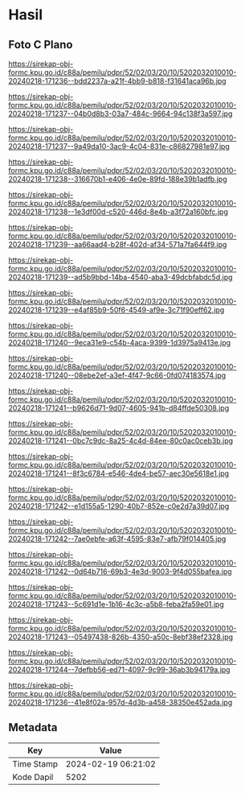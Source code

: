 # Hasil

## Foto C Plano

https://sirekap-obj-formc.kpu.go.id/c88a/pemilu/pdpr/52/02/03/20/10/5202032010010-20240218-171236--bdd2237a-a21f-4bb9-b818-f31641aca96b.jpg

https://sirekap-obj-formc.kpu.go.id/c88a/pemilu/pdpr/52/02/03/20/10/5202032010010-20240218-171237--04b0d8b3-03a7-484c-9664-94c138f3a597.jpg

https://sirekap-obj-formc.kpu.go.id/c88a/pemilu/pdpr/52/02/03/20/10/5202032010010-20240218-171237--9a49da10-3ac9-4c04-831e-c86827981e97.jpg

https://sirekap-obj-formc.kpu.go.id/c88a/pemilu/pdpr/52/02/03/20/10/5202032010010-20240218-171238--316670b1-e406-4e0e-89fd-188e39b1adfb.jpg

https://sirekap-obj-formc.kpu.go.id/c88a/pemilu/pdpr/52/02/03/20/10/5202032010010-20240218-171238--1e3df00d-c520-446d-8e4b-a3f72a160bfc.jpg

https://sirekap-obj-formc.kpu.go.id/c88a/pemilu/pdpr/52/02/03/20/10/5202032010010-20240218-171239--aa66aad4-b28f-402d-af34-571a7fa644f9.jpg

https://sirekap-obj-formc.kpu.go.id/c88a/pemilu/pdpr/52/02/03/20/10/5202032010010-20240218-171239--ad5b9bbd-14ba-4540-aba3-49dcbfabdc5d.jpg

https://sirekap-obj-formc.kpu.go.id/c88a/pemilu/pdpr/52/02/03/20/10/5202032010010-20240218-171239--e4af85b9-50f6-4549-af9e-3c71f90eff62.jpg

https://sirekap-obj-formc.kpu.go.id/c88a/pemilu/pdpr/52/02/03/20/10/5202032010010-20240218-171240--9eca31e9-c54b-4aca-9399-1d3975a9413e.jpg

https://sirekap-obj-formc.kpu.go.id/c88a/pemilu/pdpr/52/02/03/20/10/5202032010010-20240218-171240--08ebe2ef-a3ef-4f47-9c66-0fd074183574.jpg

https://sirekap-obj-formc.kpu.go.id/c88a/pemilu/pdpr/52/02/03/20/10/5202032010010-20240218-171241--b9626d71-9d07-4605-941b-d84ffde50308.jpg

https://sirekap-obj-formc.kpu.go.id/c88a/pemilu/pdpr/52/02/03/20/10/5202032010010-20240218-171241--0bc7c9dc-8a25-4c4d-84ee-80c0ac0ceb3b.jpg

https://sirekap-obj-formc.kpu.go.id/c88a/pemilu/pdpr/52/02/03/20/10/5202032010010-20240218-171241--8f3c6784-e546-4de4-be57-aec30e5618e1.jpg

https://sirekap-obj-formc.kpu.go.id/c88a/pemilu/pdpr/52/02/03/20/10/5202032010010-20240218-171242--e1d155a5-1290-40b7-852e-c0e2d7a39d07.jpg

https://sirekap-obj-formc.kpu.go.id/c88a/pemilu/pdpr/52/02/03/20/10/5202032010010-20240218-171242--7ae0ebfe-a63f-4595-83e7-afb79f014405.jpg

https://sirekap-obj-formc.kpu.go.id/c88a/pemilu/pdpr/52/02/03/20/10/5202032010010-20240218-171242--0d64b716-69b3-4e3d-9003-9f4d055bafea.jpg

https://sirekap-obj-formc.kpu.go.id/c88a/pemilu/pdpr/52/02/03/20/10/5202032010010-20240218-171243--5c691d1e-1b16-4c3c-a5b8-feba2fa59e01.jpg

https://sirekap-obj-formc.kpu.go.id/c88a/pemilu/pdpr/52/02/03/20/10/5202032010010-20240218-171243--05497438-826b-4350-a50c-8ebf38ef2328.jpg

https://sirekap-obj-formc.kpu.go.id/c88a/pemilu/pdpr/52/02/03/20/10/5202032010010-20240218-171244--7defbb56-ed71-4097-9c99-36ab3b94179a.jpg

https://sirekap-obj-formc.kpu.go.id/c88a/pemilu/pdpr/52/02/03/20/10/5202032010010-20240218-171236--41e8f02a-957d-4d3b-a458-38350e452ada.jpg


## Metadata

| Key        | Value               |
| ---------- | ------------------- |
| Time Stamp | 2024-02-19 06:21:02 |
| Kode Dapil | 5202                |



